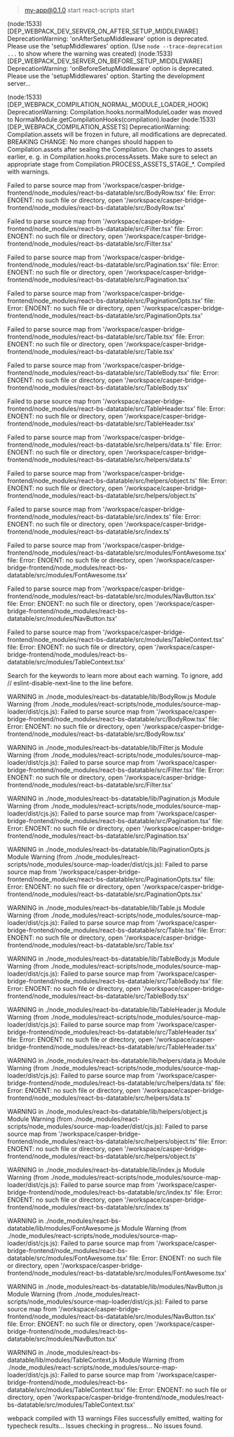 
> my-app@0.1.0 start
> react-scripts start

(node:1533) [DEP_WEBPACK_DEV_SERVER_ON_AFTER_SETUP_MIDDLEWARE] DeprecationWarning: 'onAfterSetupMiddleware' option is deprecated. Please use the 'setupMiddlewares' option.
(Use `node --trace-deprecation ...` to show where the warning was created)
(node:1533) [DEP_WEBPACK_DEV_SERVER_ON_BEFORE_SETUP_MIDDLEWARE] DeprecationWarning: 'onBeforeSetupMiddleware' option is deprecated. Please use the 'setupMiddlewares' option.
Starting the development server...

(node:1533) [DEP_WEBPACK_COMPILATION_NORMAL_MODULE_LOADER_HOOK] DeprecationWarning: Compilation.hooks.normalModuleLoader was moved to NormalModule.getCompilationHooks(compilation).loader
(node:1533) [DEP_WEBPACK_COMPILATION_ASSETS] DeprecationWarning: Compilation.assets will be frozen in future, all modifications are deprecated.
BREAKING CHANGE: No more changes should happen to Compilation.assets after sealing the Compilation.
	Do changes to assets earlier, e. g. in Compilation.hooks.processAssets.
	Make sure to select an appropriate stage from Compilation.PROCESS_ASSETS_STAGE_*.
Compiled with warnings.

Failed to parse source map from '/workspace/casper-bridge-frontend/node_modules/react-bs-datatable/src/BodyRow.tsx' file: Error: ENOENT: no such file or directory, open '/workspace/casper-bridge-frontend/node_modules/react-bs-datatable/src/BodyRow.tsx'

Failed to parse source map from '/workspace/casper-bridge-frontend/node_modules/react-bs-datatable/src/Filter.tsx' file: Error: ENOENT: no such file or directory, open '/workspace/casper-bridge-frontend/node_modules/react-bs-datatable/src/Filter.tsx'

Failed to parse source map from '/workspace/casper-bridge-frontend/node_modules/react-bs-datatable/src/Pagination.tsx' file: Error: ENOENT: no such file or directory, open '/workspace/casper-bridge-frontend/node_modules/react-bs-datatable/src/Pagination.tsx'

Failed to parse source map from '/workspace/casper-bridge-frontend/node_modules/react-bs-datatable/src/PaginationOpts.tsx' file: Error: ENOENT: no such file or directory, open '/workspace/casper-bridge-frontend/node_modules/react-bs-datatable/src/PaginationOpts.tsx'

Failed to parse source map from '/workspace/casper-bridge-frontend/node_modules/react-bs-datatable/src/Table.tsx' file: Error: ENOENT: no such file or directory, open '/workspace/casper-bridge-frontend/node_modules/react-bs-datatable/src/Table.tsx'

Failed to parse source map from '/workspace/casper-bridge-frontend/node_modules/react-bs-datatable/src/TableBody.tsx' file: Error: ENOENT: no such file or directory, open '/workspace/casper-bridge-frontend/node_modules/react-bs-datatable/src/TableBody.tsx'

Failed to parse source map from '/workspace/casper-bridge-frontend/node_modules/react-bs-datatable/src/TableHeader.tsx' file: Error: ENOENT: no such file or directory, open '/workspace/casper-bridge-frontend/node_modules/react-bs-datatable/src/TableHeader.tsx'

Failed to parse source map from '/workspace/casper-bridge-frontend/node_modules/react-bs-datatable/src/helpers/data.ts' file: Error: ENOENT: no such file or directory, open '/workspace/casper-bridge-frontend/node_modules/react-bs-datatable/src/helpers/data.ts'

Failed to parse source map from '/workspace/casper-bridge-frontend/node_modules/react-bs-datatable/src/helpers/object.ts' file: Error: ENOENT: no such file or directory, open '/workspace/casper-bridge-frontend/node_modules/react-bs-datatable/src/helpers/object.ts'

Failed to parse source map from '/workspace/casper-bridge-frontend/node_modules/react-bs-datatable/src/index.ts' file: Error: ENOENT: no such file or directory, open '/workspace/casper-bridge-frontend/node_modules/react-bs-datatable/src/index.ts'

Failed to parse source map from '/workspace/casper-bridge-frontend/node_modules/react-bs-datatable/src/modules/FontAwesome.tsx' file: Error: ENOENT: no such file or directory, open '/workspace/casper-bridge-frontend/node_modules/react-bs-datatable/src/modules/FontAwesome.tsx'

Failed to parse source map from '/workspace/casper-bridge-frontend/node_modules/react-bs-datatable/src/modules/NavButton.tsx' file: Error: ENOENT: no such file or directory, open '/workspace/casper-bridge-frontend/node_modules/react-bs-datatable/src/modules/NavButton.tsx'

Failed to parse source map from '/workspace/casper-bridge-frontend/node_modules/react-bs-datatable/src/modules/TableContext.tsx' file: Error: ENOENT: no such file or directory, open '/workspace/casper-bridge-frontend/node_modules/react-bs-datatable/src/modules/TableContext.tsx'

Search for the keywords to learn more about each warning.
To ignore, add // eslint-disable-next-line to the line before.

WARNING in ./node_modules/react-bs-datatable/lib/BodyRow.js
Module Warning (from ./node_modules/react-scripts/node_modules/source-map-loader/dist/cjs.js):
Failed to parse source map from '/workspace/casper-bridge-frontend/node_modules/react-bs-datatable/src/BodyRow.tsx' file: Error: ENOENT: no such file or directory, open '/workspace/casper-bridge-frontend/node_modules/react-bs-datatable/src/BodyRow.tsx'

WARNING in ./node_modules/react-bs-datatable/lib/Filter.js
Module Warning (from ./node_modules/react-scripts/node_modules/source-map-loader/dist/cjs.js):
Failed to parse source map from '/workspace/casper-bridge-frontend/node_modules/react-bs-datatable/src/Filter.tsx' file: Error: ENOENT: no such file or directory, open '/workspace/casper-bridge-frontend/node_modules/react-bs-datatable/src/Filter.tsx'

WARNING in ./node_modules/react-bs-datatable/lib/Pagination.js
Module Warning (from ./node_modules/react-scripts/node_modules/source-map-loader/dist/cjs.js):
Failed to parse source map from '/workspace/casper-bridge-frontend/node_modules/react-bs-datatable/src/Pagination.tsx' file: Error: ENOENT: no such file or directory, open '/workspace/casper-bridge-frontend/node_modules/react-bs-datatable/src/Pagination.tsx'

WARNING in ./node_modules/react-bs-datatable/lib/PaginationOpts.js
Module Warning (from ./node_modules/react-scripts/node_modules/source-map-loader/dist/cjs.js):
Failed to parse source map from '/workspace/casper-bridge-frontend/node_modules/react-bs-datatable/src/PaginationOpts.tsx' file: Error: ENOENT: no such file or directory, open '/workspace/casper-bridge-frontend/node_modules/react-bs-datatable/src/PaginationOpts.tsx'

WARNING in ./node_modules/react-bs-datatable/lib/Table.js
Module Warning (from ./node_modules/react-scripts/node_modules/source-map-loader/dist/cjs.js):
Failed to parse source map from '/workspace/casper-bridge-frontend/node_modules/react-bs-datatable/src/Table.tsx' file: Error: ENOENT: no such file or directory, open '/workspace/casper-bridge-frontend/node_modules/react-bs-datatable/src/Table.tsx'

WARNING in ./node_modules/react-bs-datatable/lib/TableBody.js
Module Warning (from ./node_modules/react-scripts/node_modules/source-map-loader/dist/cjs.js):
Failed to parse source map from '/workspace/casper-bridge-frontend/node_modules/react-bs-datatable/src/TableBody.tsx' file: Error: ENOENT: no such file or directory, open '/workspace/casper-bridge-frontend/node_modules/react-bs-datatable/src/TableBody.tsx'

WARNING in ./node_modules/react-bs-datatable/lib/TableHeader.js
Module Warning (from ./node_modules/react-scripts/node_modules/source-map-loader/dist/cjs.js):
Failed to parse source map from '/workspace/casper-bridge-frontend/node_modules/react-bs-datatable/src/TableHeader.tsx' file: Error: ENOENT: no such file or directory, open '/workspace/casper-bridge-frontend/node_modules/react-bs-datatable/src/TableHeader.tsx'

WARNING in ./node_modules/react-bs-datatable/lib/helpers/data.js
Module Warning (from ./node_modules/react-scripts/node_modules/source-map-loader/dist/cjs.js):
Failed to parse source map from '/workspace/casper-bridge-frontend/node_modules/react-bs-datatable/src/helpers/data.ts' file: Error: ENOENT: no such file or directory, open '/workspace/casper-bridge-frontend/node_modules/react-bs-datatable/src/helpers/data.ts'

WARNING in ./node_modules/react-bs-datatable/lib/helpers/object.js
Module Warning (from ./node_modules/react-scripts/node_modules/source-map-loader/dist/cjs.js):
Failed to parse source map from '/workspace/casper-bridge-frontend/node_modules/react-bs-datatable/src/helpers/object.ts' file: Error: ENOENT: no such file or directory, open '/workspace/casper-bridge-frontend/node_modules/react-bs-datatable/src/helpers/object.ts'

WARNING in ./node_modules/react-bs-datatable/lib/index.js
Module Warning (from ./node_modules/react-scripts/node_modules/source-map-loader/dist/cjs.js):
Failed to parse source map from '/workspace/casper-bridge-frontend/node_modules/react-bs-datatable/src/index.ts' file: Error: ENOENT: no such file or directory, open '/workspace/casper-bridge-frontend/node_modules/react-bs-datatable/src/index.ts'

WARNING in ./node_modules/react-bs-datatable/lib/modules/FontAwesome.js
Module Warning (from ./node_modules/react-scripts/node_modules/source-map-loader/dist/cjs.js):
Failed to parse source map from '/workspace/casper-bridge-frontend/node_modules/react-bs-datatable/src/modules/FontAwesome.tsx' file: Error: ENOENT: no such file or directory, open '/workspace/casper-bridge-frontend/node_modules/react-bs-datatable/src/modules/FontAwesome.tsx'

WARNING in ./node_modules/react-bs-datatable/lib/modules/NavButton.js
Module Warning (from ./node_modules/react-scripts/node_modules/source-map-loader/dist/cjs.js):
Failed to parse source map from '/workspace/casper-bridge-frontend/node_modules/react-bs-datatable/src/modules/NavButton.tsx' file: Error: ENOENT: no such file or directory, open '/workspace/casper-bridge-frontend/node_modules/react-bs-datatable/src/modules/NavButton.tsx'

WARNING in ./node_modules/react-bs-datatable/lib/modules/TableContext.js
Module Warning (from ./node_modules/react-scripts/node_modules/source-map-loader/dist/cjs.js):
Failed to parse source map from '/workspace/casper-bridge-frontend/node_modules/react-bs-datatable/src/modules/TableContext.tsx' file: Error: ENOENT: no such file or directory, open '/workspace/casper-bridge-frontend/node_modules/react-bs-datatable/src/modules/TableContext.tsx'

webpack compiled with 13 warnings
Files successfully emitted, waiting for typecheck results...
Issues checking in progress...
No issues found.
